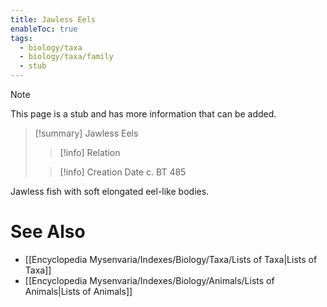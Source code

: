 ```yaml
---
title: Jawless Eels
enableToc: true
tags:
  - biology/taxa
  - biology/taxa/family
  - stub
---
```


> [!note]
> This page is a stub and has more information that can be added.

> [!summary] Jawless Eels
> > [!info] Relation
>
> > [!info] Creation Date
> > c. BT 485

Jawless fish with soft elongated eel-like bodies.

# See Also
- [[Encyclopedia Mysenvaria/Indexes/Biology/Taxa/Lists of Taxa|Lists of Taxa]]
- [[Encyclopedia Mysenvaria/Indexes/Biology/Animals/Lists of Animals|Lists of Animals]]
